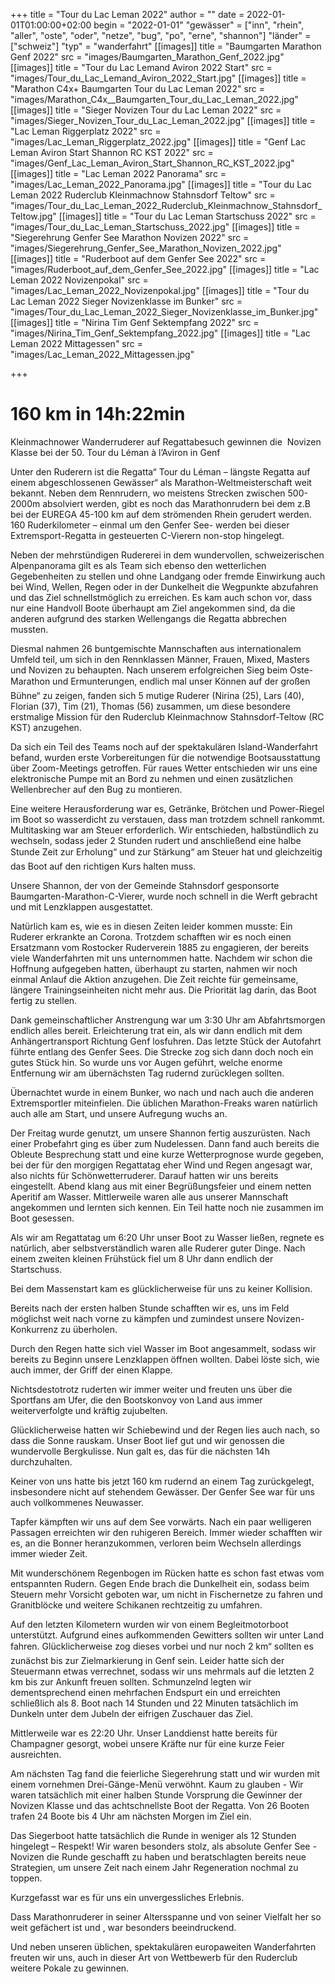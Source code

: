 +++
title = "Tour du Lac Leman 2022"
author = ""
date = 2022-01-01T01:00:00+02:00
begin = "2022-01-01"
"gewässer" = ["inn", "rhein", "aller", "oste", "oder", "netze", "bug", "po", "erne", "shannon"]
"länder" = ["schweiz"]
"typ" = "wanderfahrt"
[[images]]
title = "Baumgarten Marathon Genf 2022"
src = "images/Baumgarten_Marathon_Genf_2022.jpg"
[[images]]
title = "Tour du Lac Lemand Aviron 2022 Start"
src = "images/Tour_du_Lac_Lemand_Aviron_2022_Start.jpg"
[[images]]
title = "Marathon C4x+ Baumgarten Tour du Lac Leman 2022"
src = "images/Marathon_C4x__Baumgarten_Tour_du_Lac_Leman_2022.jpg"
[[images]]
title = "Sieger Novizen Tour du Lac Leman 2022"
src = "images/Sieger_Novizen_Tour_du_Lac_Leman_2022.jpg"
[[images]]
title = "Lac Leman Riggerplatz 2022"
src = "images/Lac_Leman_Riggerplatz_2022.jpg"
[[images]]
title = "Genf Lac Leman Aviron Start Shannon RC KST 2022"
src = "images/Genf_Lac_Leman_Aviron_Start_Shannon_RC_KST_2022.jpg"
[[images]]
title = "Lac Leman 2022 Panorama"
src = "images/Lac_Leman_2022_Panorama.jpg"
[[images]]
title = "Tour du Lac Leman 2022 Ruderclub Kleinmachnow Stahnsdorf Teltow"
src = "images/Tour_du_Lac_Leman_2022_Ruderclub_Kleinmachnow_Stahnsdorf_Teltow.jpg"
[[images]]
title = "Tour du Lac Leman Startschuss 2022"
src = "images/Tour_du_Lac_Leman_Startschuss_2022.jpg"
[[images]]
title = "Siegerehrung Genfer See Marathon Novizen 2022"
src = "images/Siegerehrung_Genfer_See_Marathon_Novizen_2022.jpg"
[[images]]
title = "Ruderboot auf dem Genfer See 2022"
src = "images/Ruderboot_auf_dem_Genfer_See_2022.jpg"
[[images]]
title = "Lac Leman 2022 Novizenpokal"
src = "images/Lac_Leman_2022_Novizenpokal.jpg"
[[images]]
title = "Tour du Lac Leman 2022 Sieger Novizenklasse im Bunker"
src = "images/Tour_du_Lac_Leman_2022_Sieger_Novizenklasse_im_Bunker.jpg"
[[images]]
title = "Nirina Tim Genf Sektempfang 2022"
src = "images/Nirina_Tim_Genf_Sektempfang_2022.jpg"
[[images]]
title = "Lac Leman 2022 Mittagessen"
src = "images/Lac_Leman_2022_Mittagessen.jpg"

+++

# 160 km in 14h:22min


Kleinmachnower Wanderruderer auf Regattabesuch gewinnen die  Novizen Klasse bei der 50. Tour du Léman à l’Aviron in Genf

Unter den Ruderern ist die Regatta“ Tour du Léman – längste Regatta auf einem abgeschlossenen Gewässer“ als Marathon-Weltmeisterschaft weit bekannt. Neben dem Rennrudern, wo meistens Strecken zwischen 500-2000m absolviert werden, gibt es noch das Marathonrudern bei dem z.B bei der EUREGA 45-100 km auf dem strömenden Rhein gerudert werden. 160 Ruderkilometer – einmal um den Genfer See- werden bei dieser Extremsport-Regatta in gesteuerten C-Vierern non-stop hingelegt.

Neben der mehrstündigen Rudererei in dem wundervollen, schweizerischen Alpenpanorama gilt es als Team sich ebenso den wetterlichen Gegebenheiten zu stellen und ohne Landgang oder fremde Einwirkung auch bei Wind, Wellen, Regen oder in der Dunkelheit die Wegpunkte abzufahren und das Ziel schnellstmöglich zu erreichen. Es kam auch schon vor, dass nur eine Handvoll Boote überhaupt am Ziel angekommen sind, da die anderen aufgrund des starken Wellengangs die Regatta abbrechen mussten.

Diesmal nahmen 26 buntgemischte Mannschaften aus internationalem Umfeld teil, um sich in den Rennklassen Männer, Frauen, Mixed, Masters und Novizen zu behaupten. Nach unserem erfolgreichen Sieg beim Oste-Marathon und Ermunterungen, endlich mal unser Können auf der großen Bühne“ zu zeigen, fanden sich 5 mutige Ruderer (Nirina (25), Lars (40), Florian (37), Tim (21), Thomas (56) zusammen, um diese besondere erstmalige Mission für den Ruderclub Kleinmachnow Stahnsdorf-Teltow (RC KST) anzugehen.

Da sich ein Teil des Teams noch auf der spektakulären Island-Wanderfahrt befand, wurden erste Vorbereitungen für die notwendige Bootsausstattung über Zoom-Meetings getroffen. Für raues Wetter entschieden wir uns eine elektronische Pumpe mit an Bord zu nehmen und einen zusätzlichen Wellenbrecher auf den Bug zu montieren.

Eine weitere Herausforderung war es, Getränke, Brötchen und Power-Riegel im Boot so wasserdicht zu verstauen, dass man trotzdem schnell rankommt. Multitasking war am Steuer erforderlich. Wir entschieden, halbstündlich zu wechseln, sodass jeder 2 Stunden rudert und anschließend eine halbe Stunde Zeit zur Erholung“ und zur Stärkung“ am Steuer hat und gleichzeitig das Boot auf den richtigen Kurs halten muss.

Unsere Shannon, der von der Gemeinde Stahnsdorf gesponsorte Baumgarten-Marathon-C-Vierer, wurde noch schnell in die Werft gebracht und mit Lenzklappen ausgestattet.

Natürlich kam es, wie es in diesen Zeiten leider kommen musste: Ein Ruderer erkrankte an Corona. Trotzdem schafften wir es noch einen Ersatzmann vom Rostocker Ruderverein 1885 zu engagieren, der bereits viele Wanderfahrten mit uns unternommen hatte. Nachdem wir schon die Hoffnung aufgegeben hatten, überhaupt zu starten, nahmen wir noch einmal Anlauf die Aktion anzugehen. Die Zeit reichte für gemeinsame, längere Trainingseinheiten nicht mehr aus. Die Priorität lag darin, das Boot fertig zu stellen.

Dank gemeinschaftlicher Anstrengung war um 3:30 Uhr am Abfahrtsmorgen endlich alles bereit. Erleichterung trat ein, als wir dann endlich mit dem Anhängertransport Richtung Genf losfuhren. Das letzte Stück der Autofahrt führte entlang des Genfer Sees. Die Strecke zog sich dann doch noch ein gutes Stück hin. So wurde uns vor Augen geführt, welche enorme Entfernung wir am übernächsten Tag rudernd zurücklegen sollten.

Übernachtet wurde in einem Bunker, wo nach und nach auch die anderen Extremsportler miteinfielen. Die üblichen Marathon-Freaks waren natürlich auch alle am Start, und unsere Aufregung wuchs an.

Der Freitag wurde genutzt, um unsere Shannon fertig auszurüsten. Nach einer Probefahrt ging es über zum Nudelessen. Dann fand auch bereits die Obleute Besprechung statt und eine kurze Wetterprognose wurde gegeben, bei der für den morgigen Regattatag eher Wind und Regen angesagt war, also nichts für Schönwetterruderer. Darauf hatten wir uns bereits eingestellt. Abend klang aus mit einer Begrüßungsfeier und einem netten Aperitif am Wasser. Mittlerweile waren alle aus unserer Mannschaft angekommen und lernten sich kennen. Ein Teil hatte noch nie zusammen im Boot gesessen.

Als wir am Regattatag um 6:20 Uhr unser Boot zu Wasser ließen, regnete es natürlich, aber selbstverständlich waren alle Ruderer guter Dinge. Nach einem zweiten kleinen Frühstück fiel um 8 Uhr dann endlich der Startschuss.

Bei dem Massenstart kam es glücklicherweise für uns zu keiner Kollision.

Bereits nach der ersten halben Stunde schafften wir es, uns im Feld möglichst weit nach vorne zu kämpfen und zumindest unsere Novizen-Konkurrenz zu überholen.

Durch den Regen hatte sich viel Wasser im Boot angesammelt, sodass wir bereits zu Beginn unsere Lenzklappen öffnen wollten. Dabei löste sich, wie auch immer, der Griff der einen Klappe.

Nichtsdestotrotz ruderten wir immer weiter und freuten uns über die Sportfans am Ufer, die den Bootskonvoy von Land aus immer weiterverfolgte und kräftig zujubelten.

Glücklicherweise hatten wir Schiebewind und der Regen lies auch nach, so dass die Sonne rauskam. Unser Boot lief gut und wir genossen die wundervolle Bergkulisse. Nun galt es, das für die nächsten 14h durchzuhalten.

Keiner von uns hatte bis jetzt 160 km rudernd an einem Tag zurückgelegt, insbesondere nicht auf stehendem Gewässer. Der Genfer See war für uns auch vollkommenes Neuwasser.

Tapfer kämpften wir uns auf dem See vorwärts. Nach ein paar welligeren Passagen erreichten wir den ruhigeren Bereich. Immer wieder schafften wir es, an die Bonner heranzukommen, verloren beim Wechseln allerdings immer wieder Zeit.

Mit wunderschönem Regenbogen im Rücken hatte es schon fast etwas vom entspannten Rudern. Gegen Ende brach die Dunkelheit ein, sodass beim Steuern mehr Vorsicht geboten war, um nicht in Fischernetze zu fahren und Granitblöcke und weitere Schikanen rechtzeitig zu umfahren.

Auf den letzten Kilometern wurden wir von einem Begleitmotorboot unterstützt. Aufgrund eines aufkommenden Gewitters sollten wir unter Land fahren. Glücklicherweise zog dieses vorbei und nur noch 2 km“ sollten es zunächst bis zur Zielmarkierung in Genf sein. Leider hatte sich der Steuermann etwas verrechnet, sodass wir uns mehrmals auf die letzten 2 km bis zur Ankunft freuen sollten. Schmunzelnd legten wir dementsprechend einen mehrfachen Endspurt ein und erreichten schließlich als 8. Boot nach 14 Stunden und 22 Minuten tatsächlich im Dunkeln unter dem Jubeln der eifrigen Zuschauer das Ziel.

Mittlerweile war es 22:20 Uhr. Unser Landdienst hatte bereits für Champagner gesorgt, wobei unsere Kräfte nur für eine kurze Feier ausreichten.

Am nächsten Tag fand die feierliche Siegerehrung statt und wir wurden mit einem vornehmen Drei-Gänge-Menü verwöhnt. Kaum zu glauben - Wir waren tatsächlich mit einer halben Stunde Vorsprung die Gewinner der Novizen Klasse und das achtschnellste Boot der Regatta. Von 26 Booten trafen 24 Boote bis 4 Uhr am nächsten Morgen im Ziel ein.

Das Siegerboot hatte tatsächlich die Runde in weniger als 12 Stunden hingelegt – Respekt! Wir waren besonders stolz, als absolute Genfer See - Novizen die Runde geschafft zu haben und beratschlagten bereits neue Strategien, um unsere Zeit nach einem Jahr Regeneration nochmal zu toppen.

Kurzgefasst war es für uns ein unvergessliches Erlebnis.

Dass Marathonruderer in seiner Altersspanne und von seiner Vielfalt her so weit gefächert ist und , war besonders beeindruckend.

Und neben unseren üblichen, spektakulären europaweiten Wanderfahrten freuten wir uns, auch in dieser Art von Wettbewerb für den Ruderclub weitere Pokale zu gewinnen.
